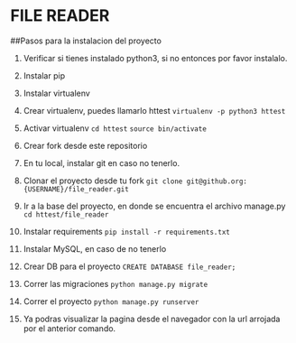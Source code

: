 # FILE READER

##Pasos para la instalacion del proyecto

1. Verificar si tienes instalado python3, si no entonces por favor instalalo.
2. Instalar pip
3. Instalar virtualenv
4. Crear virtualenv, puedes llamarlo httest
	`virtualenv -p python3 httest` 

5. Activar virtualenv
	`cd httest`
	`source bin/activate`
    
6. Crear fork desde este repositorio

7. En tu local, instalar git en caso no tenerlo.

8. Clonar el proyecto desde tu fork
	`git clone git@github.org:{USERNAME}/file_reader.git`	
9. Ir a la base del proyecto, en donde se encuentra el archivo manage.py
	`cd httest/file_reader`
10. Instalar requirements
	`pip install -r requirements.txt`
11. Instalar MySQL, en caso de no tenerlo
	
12. Crear DB para el proyecto
	`CREATE DATABASE file_reader;`
13. Correr las migraciones
    `python manage.py migrate`
14. Correr el proyecto
	`python manage.py runserver`
15. Ya podras visualizar la pagina desde el navegador con la url arrojada por el anterior comando.


	

